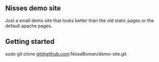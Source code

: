 ## Nisses demo site


Just a small demo site that looks better than the old static pages or the default apache pages.
## Getting started

sudo git clone git@github.com:NisseBoman/demo-site.git